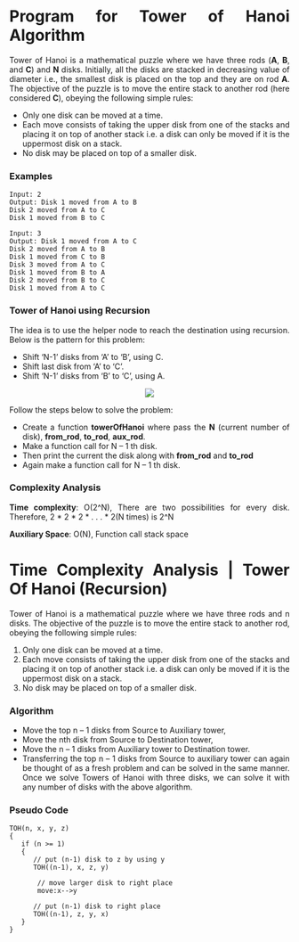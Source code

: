<div align="justify">

# Program for Tower of Hanoi Algorithm

Tower of Hanoi is a mathematical puzzle where we have three rods (__A__, __B__, and __C__) and __N__ disks. Initially, all the disks are stacked in decreasing value of diameter i.e., the smallest disk is placed on the top and they are on rod __A__. The objective of the puzzle is to move the entire stack to another rod (here considered __C__), obeying the following simple rules:

- Only one disk can be moved at a time.
- Each move consists of taking the upper disk from one of the stacks and placing it on top of another stack i.e. a disk can only be moved if it is the uppermost disk on a stack.
- No disk may be placed on top of a smaller disk.

### Examples

```
Input: 2
Output: Disk 1 moved from A to B
Disk 2 moved from A to C
Disk 1 moved from B to C

Input: 3
Output: Disk 1 moved from A to C
Disk 2 moved from A to B
Disk 1 moved from C to B
Disk 3 moved from A to C
Disk 1 moved from B to A
Disk 2 moved from B to C
Disk 1 moved from A to C
```

### Tower of Hanoi using Recursion

The idea is to use the helper node to reach the destination using recursion. Below is the pattern for this problem:

- Shift ‘N-1’ disks from ‘A’ to ‘B’, using C.
- Shift last disk from ‘A’ to ‘C’.
- Shift ‘N-1’ disks from ‘B’ to ‘C’, using A.

<div align="center">
<img src="https://media.geeksforgeeks.org/wp-content/uploads/tower-of-hanoi.png">
</div>

Follow the steps below to solve the problem:

- Create a function __towerOfHanoi__ where pass the __N__ (current number of disk), __from_rod__, __to_rod__, __aux_rod__.
- Make a function call for N – 1 th disk.
- Then print the current the disk along with __from_rod__ and __to_rod__
- Again make a function call for N – 1 th disk.

### Complexity Analysis

__Time complexity__: O(2^N), There are two possibilities for every disk. Therefore, 2 * 2 * 2 * . . . * 2(N times) is 2^N

__Auxiliary Space__: O(N), Function call stack space

# Time Complexity Analysis | Tower Of Hanoi (Recursion)

Tower of Hanoi is a mathematical puzzle where we have three rods and n disks. The objective of the puzzle is to move the entire stack to another rod, obeying the following simple rules:

1. Only one disk can be moved at a time. 
2. Each move consists of taking the upper disk from one of the stacks and placing it on top of another stack i.e. a disk can only be moved if it is the uppermost disk on a stack. 
3. No disk may be placed on top of a smaller disk. 

### Algorithm

- Move the top n – 1 disks from Source to Auxiliary tower,
- Move the nth disk from Source to Destination tower,
- Move the n – 1 disks from Auxiliary tower to Destination tower.
- Transferring the top n – 1 disks from Source to auxiliary tower can again be thought of as a fresh problem and can be solved in the same manner. Once we solve Towers of Hanoi with three disks, we can solve it with any number of disks with the above algorithm. 

### Pseudo Code

```
TOH(n, x, y, z)
{
   if (n >= 1)
   {
      // put (n-1) disk to z by using y
      TOH((n-1), x, z, y)
   
       // move larger disk to right place
       move:x-->y
     
      // put (n-1) disk to right place 
      TOH((n-1), z, y, x)
   }
}
```

</div>